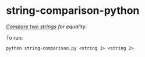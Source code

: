 # string-comparison-python

*[Compare two strings](http://rosettacode.org/wiki/String_comparison) for equality.*

To run:
```
python string-comparison.py <string 1> <string 2>
```
